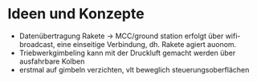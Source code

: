 # Ideen und Konzepte

* Datenübertragung Rakete -> MCC/ground station erfolgt über wifi-broadcast, eine einseitige Verbindung, dh. Rakete agiert auonom.
* Triebwerkgimbeling kann mit der Druckluft gemacht werden über ausfahrbare Kolben
* erstmal auf gimbeln verzichten, vlt beweglich steuerungsoberflächen
